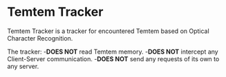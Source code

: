 # Temtem Tracker

Temtem Tracker is a tracker for encountered Temtem based on Optical Character Recognition. 

The tracker: 
-**DOES NOT** read Temtem memory. 
-**DOES NOT** intercept any Client-Server communication. 
-**DOES NOT** send any requests of its own to any server.


